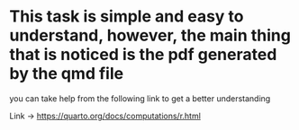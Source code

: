# This task is simple and easy to understand, however, the main thing that is noticed is the pdf generated by the qmd file 
you can take help from the following link to get a better understanding 

Link ->  https://quarto.org/docs/computations/r.html
